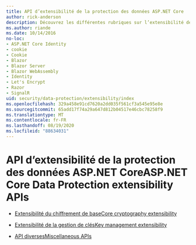 ```yaml
---
title: API d’extensibilité de la protection des données ASP.NET Core
author: rick-anderson
description: Découvrez les différentes rubriques sur l’extensibilité de la protection des données ASP.NET Core.
ms.author: riande
ms.date: 10/14/2016
no-loc:
- ASP.NET Core Identity
- cookie
- Cookie
- Blazor
- Blazor Server
- Blazor WebAssembly
- Identity
- Let's Encrypt
- Razor
- SignalR
uid: security/data-protection/extensibility/index
ms.openlocfilehash: 329a458e91cd7620a2dd035f561cf3a545e95e8e
ms.sourcegitcommit: 65add17f74a29a647d812b04517e46cbc78258f9
ms.translationtype: MT
ms.contentlocale: fr-FR
ms.lasthandoff: 08/19/2020
ms.locfileid: "88634031"
---
```

# <a name="aspnet-core-data-protection-extensibility-apis"></a><span data-ttu-id="fd121-103">API d’extensibilité de la protection des données ASP.NET Core</span><span class="sxs-lookup"><span data-stu-id="fd121-103">ASP.NET Core Data Protection extensibility APIs</span></span>

* [<span data-ttu-id="fd121-104">Extensibilité du chiffrement de base</span><span class="sxs-lookup"><span data-stu-id="fd121-104">Core cryptography extensibility</span></span>](xref:security/data-protection/extensibility/core-crypto)

* [<span data-ttu-id="fd121-105">Extensibilité de la gestion de clés</span><span class="sxs-lookup"><span data-stu-id="fd121-105">Key management extensibility</span></span>](xref:security/data-protection/extensibility/key-management)

* [<span data-ttu-id="fd121-106">API diverses</span><span class="sxs-lookup"><span data-stu-id="fd121-106">Miscellaneous APIs</span></span>](xref:security/data-protection/extensibility/misc-apis)
